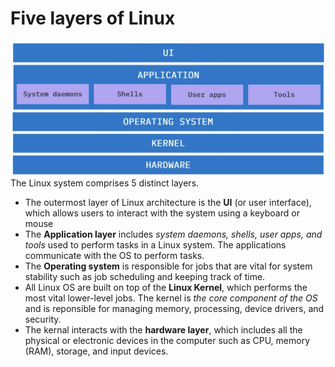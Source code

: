 # Five layers of Linux
![](/images/five-layers-of-linux.png)
The Linux system comprises 5 distinct layers.
* The outermost layer of Linux architecture is the **UI** (or user interface), which allows users to interact with the system using a keyboard or mouse
* The **Application layer** includes _system daemons, shells, user apps, and tools_ used to perform tasks in a Linux system. The applications communicate with the OS to perform tasks.
* The **Operating system** is responsible for jobs that are vital for system stability such as job scheduling and keeping track of time.
* All Linux OS are built on top of the **Linux Kernel**, which performs the most vital lower-level jobs. The kernel is _the core component of the OS_ and is reponsible for managing memory, processing, device drivers, and security.
* The kernal interacts with the **hardware layer**, which includes all the physical or electronic devices in the computer such as CPU, memory (RAM), storage, and input devices. 
